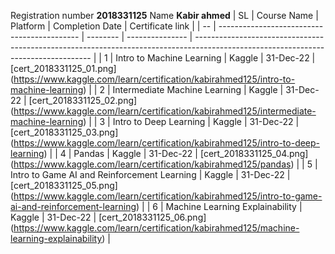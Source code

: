 Registration number **2018331125**
Name **Kabir ahmed**
| SL | Course Name | Platform | Completion Date | Certificate link |
| -- | ------------------------------------------- | -------- | --------------- | ---------------------------------------------------------------------------------------------------------------------------------- |
| 1 | Intro to Machine Learning | Kaggle | 31-Dec-22 | \[cert_2018331125_01.png\](https://www.kaggle.com/learn/certification/kabirahmed125/intro-to-machine-learning) |
| 2 | Intermediate Machine Learning | Kaggle | 31-Dec-22 | \[cert_2018331125_02.png\](https://www.kaggle.com/learn/certification/kabirahmed125/intermediate-machine-learning) |
| 3 | Intro to Deep Learning | Kaggle | 31-Dec-22 | \[cert_2018331125_03.png\](https://www.kaggle.com/learn/certification/kabirahmed125/intro-to-deep-learning) |
| 4 | Pandas | Kaggle | 31-Dec-22 | \[cert_2018331125_04.png\](https://www.kaggle.com/learn/certification/kabirahmed125/pandas) |
| 5 | Intro to Game AI and Reinforcement Learning | Kaggle | 31-Dec-22 | \[cert_2018331125_05.png\](https://www.kaggle.com/learn/certification/kabirahmed125/intro-to-game-ai-and-reinforcement-learning) |
| 6 | Machine Learning Explainability | Kaggle | 31-Dec-22 | \[cert_2018331125_06.png\](https://www.kaggle.com/learn/certification/kabirahmed125/machine-learning-explainability) |
